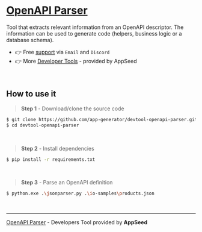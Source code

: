 # [OpenAPI Parser](https://github.com/app-generator/devtool-openapi-parser)

Tool that extracts relevant information from an OpenAPI descriptor. The information can be used to generate code (helpers, business logic or a database schema).

- 👉 Free [support](https://appseed.us/support/) via `Email` and `Discord`
- 👉 More [Developer Tools](https://appseed.us/developer-tools/) - provided by AppSeed

<br />

## How to use it 

> **Step 1** - Download/clone the source code

```bash
$ git clone https://github.com/app-generator/devtool-openapi-parser.git
$ cd devtool-openapi-parser
```

<br />

> **Step 2** - Install dependencies

```bash
$ pip install -r requirements.txt
```

<br />

> **Step 3** - Parse an OpenAPI definition 

```bash
$ python.exe .\jsonparser.py .\io-samples\products.json
```

<br />

--- 
[OpenAPI Parser](https://github.com/app-generator/devtool-openapi-parser) - Developers Tool provided by **AppSeed**
